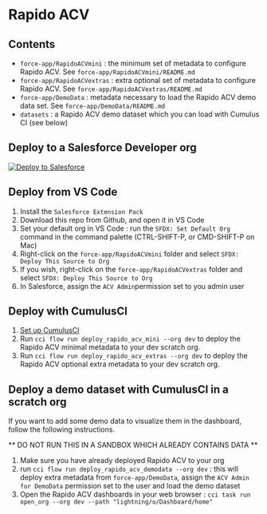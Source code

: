 # Rapido ACV

## Contents

- `force-app/RapidoACVmini` : the minimum set of metadata to configure Rapido ACV. See `force-app/RapidoACVmini/README.md`
- `force-app/RapidoACVextras` : extra optional set of metadata to configure Rapido ACV. See `force-app/RapidoACVextras/README.md`
- `force-app/DemoData` : metadata necessary to load the Rapido ACV demo data set. See `force-app/DemoData/README.md`
- `datasets` : a Rapido ACV demo dataset which you can load with Cumulus CI (see below)

## Deploy to a Salesforce Developer org

<a href="https://githubsfdeploy.herokuapp.com">
  <img alt="Deploy to Salesforce"
       src="https://raw.githubusercontent.com/afawcett/githubsfdeploy/master/deploy.png">
</a>

## Deploy from VS Code

1. Install the `Salesforce Extension Pack`
2. Download this repo from Github, and open it in VS Code
3. Set your default org in VS Code : run the `SFDX: Set Default Org` command in the command palette (CTRL-SHIFT-P, or CMD-SHIFT-P on Mac)
4. Right-click on the `force-app/RapidoACVmini` folder and select `SFDX: Deploy This Source to Org`
5. If you wish, right-click on the `force-app/RapidoACVextras` folder and select `SFDX: Deploy This Source to Org`
6. In Salesforce, assign the `ACV Admin`permission set to you admin user

## Deploy with CumulusCI

1. [Set up CumulusCI](https://cumulusci.readthedocs.io/en/latest/tutorial.html)
1. Run `cci flow run deploy_rapido_acv_mini --org dev` to deploy the Rapido ACV minimal metadata to your dev scratch org.
1. Run `cci flow run deploy_rapido_acv_extras --org dev` to deploy the Rapido ACV optional extra metadata to your dev scratch org.

## Deploy a demo dataset with CumulusCI in a scratch org

If you want to add some demo data to visualize them in the dashboard, follow the following instructions.

** DO NOT RUN THIS IN A SANDBOX WHICH ALREADY CONTAINS DATA **

1. Make sure you have already deployed Rapido ACV to your org
1. run `cci flow run deploy_rapido_acv_demodata --org dev` : this will deploy extra metadata from `force-app/DemoData`, assign the `ACV Admin for DemoData` permission set to the user and load the demo dataset
1. Open the Rapido ACV dashboards in your web browser : `cci task run open_org --org dev --path "lightning/o/Dashboard/home"`

